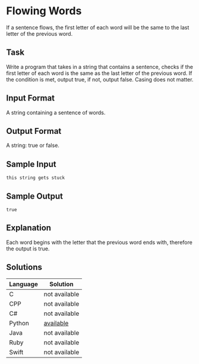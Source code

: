 # Flowing Words
If a sentence flows, the first letter of each word will be the same to the last letter of the previous word.

## Task
Write a program that takes in a string that contains a sentence, checks if the first letter of each word is the same as the last letter of the previous word. If the condition is met, output true, if not, output false.
Casing does not matter.

## Input Format
A string containing a sentence of words.

## Output Format
A string: true or false.

## Sample Input
```
this string gets stuck
```

## Sample Output
``` 
true
```

## Explanation 
Each word begins with the letter that the previous word ends with, therefore the output is true.

## Solutions

Language | Solution
---------|---------
C | not available
CPP | not available
C# | not available
Python | [available](https://raw.githubusercontent.com/chankruze/challenges/master/sololearn/FlowingWords/FlowingWords.py)
Java | not available
Ruby | not available
Swift | not available